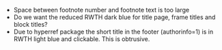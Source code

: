 * Space between footnote number and footnote text is too large
* Do we want the reduced RWTH dark blue for title page, frame titles and block titles?
* Due to hyperref package the short title in the footer (authorinfo=1) is in RWTH light blue and clickable. This is obtrusive.